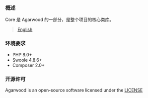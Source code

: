 ### 概述

Core 是 Agarwood 的一部分，是整个项目的核心类库。

> [English](./README.md)


### 环境要求

- PHP 8.0+
- Swoole 4.8.6+
- Composer 2.0+


### 开源许可

Agarwood is an open-source software licensed under the [LICENSE](LICENSE)
